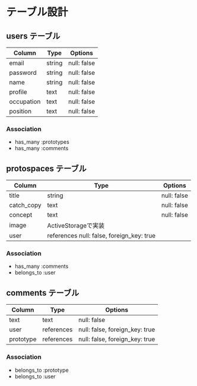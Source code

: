 # テーブル設計

## users テーブル

| Column   | Type   | Options     |
| -------- | ------ | ----------- |
| email    | string | null: false |
| password | string | null: false |
| name     | string | null: false |
| profile  | text   | null: false |
|occupation| text   | null: false |
| position | text   | null: false |
 


### Association

- has_many :prototypes
- has_many :comments

## protospaces テーブル

| Column    | Type                 | Options            |
| ------    | ------               | -----------        |
| title     | string               | null: false        |
| catch_copy| text                 | null: false        |
| concept   | text                 | null: false        |
| image     | ActiveStorageで実装   |                    |
| user      | references null: false, foreign_key: true |

### Association

- has_many   :comments
- belongs_to :user

## comments テーブル

| Column    | Type       | Options                        |
| ------    | ------     | -----------                    |
| text      | text       | null: false                    |
| user      | references | null: false, foreign_key: true |
| prototype | references | null: false, foreign_key: true |
### Association

- belongs_to :prototype
- belongs_to :user
